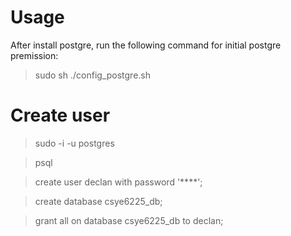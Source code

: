 # Usage

After install postgre, run the following command for initial postgre premission:

> sudo sh ./config_postgre.sh

# Create user

> sudo -i -u postgres

> psql

> create user declan with password '****';

> create database csye6225_db;

> grant all on database csye6225_db to declan;
